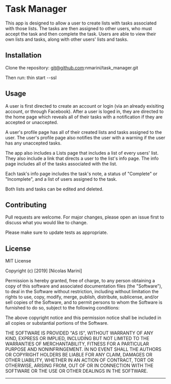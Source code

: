 # Task Manager
This app is designed to allow a user to create lists with tasks associated with those lists.  The tasks are then assigned to other users, who must accept the task and then complete the task.  Users are able to view their own lists and tasks, along with other users' lists and tasks.

## Installation

Clone the repository: git@github.com:nmarini/task_manager.git

Then run:
  thin start --ssl
  
## Usage

A user is first directed to create an account or login (via an already exisiting account, or through Facebook).
After a user is loged in, they are directed to the home page which reveals all of their tasks with a notification if they are accepted or unaccepted.

A user's profile page has all of their created lists and tasks assigned to the user.  The user's profile page also notifies the user with a warning if the user has any unaccepted tasks.

The app also includes a Lists page that includes a list of every users' list.  They also include a link that directs a user to the list's info page.  The info page includes all of the tasks associated with the list.

Each task's info page includes the task's note, a status of "Complete" or "Incomplete", and a list of users assigned to the task.

Both lists and tasks can be edited and deleted.

## Contributing
Pull requests are welcome. For major changes, please open an issue first to discuss what you would like to change.

Please make sure to update tests as appropriate.

## License
MIT License

Copyright (c) [2019] [Nicolas Marini]

Permission is hereby granted, free of charge, to any person obtaining a copy
of this software and associated documentation files (the "Software"), to deal
in the Software without restriction, including without limitation the rights
to use, copy, modify, merge, publish, distribute, sublicense, and/or sell
copies of the Software, and to permit persons to whom the Software is
furnished to do so, subject to the following conditions:

The above copyright notice and this permission notice shall be included in all
copies or substantial portions of the Software.

THE SOFTWARE IS PROVIDED "AS IS", WITHOUT WARRANTY OF ANY KIND, EXPRESS OR
IMPLIED, INCLUDING BUT NOT LIMITED TO THE WARRANTIES OF MERCHANTABILITY,
FITNESS FOR A PARTICULAR PURPOSE AND NONINFRINGEMENT. IN NO EVENT SHALL THE
AUTHORS OR COPYRIGHT HOLDERS BE LIABLE FOR ANY CLAIM, DAMAGES OR OTHER
LIABILITY, WHETHER IN AN ACTION OF CONTRACT, TORT OR OTHERWISE, ARISING FROM,
OUT OF OR IN CONNECTION WITH THE SOFTWARE OR THE USE OR OTHER DEALINGS IN THE
SOFTWARE.



-----------------------------------
